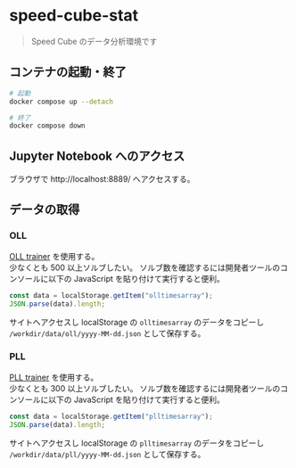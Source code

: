 # speed-cube-stat

> Speed Cube のデータ分析環境です

## コンテナの起動・終了

```sh
# 起動
docker compose up --detach

# 終了
docker compose down
```

## Jupyter Notebook へのアクセス

ブラウザで http://localhost:8889/ へアクセスする。

## データの取得

### OLL

[OLL trainer](https://bestsiteever.ru/oll/) を使用する。  
少なくとも 500 以上ソルブしたい。 ソルブ数を確認するには開発者ツールのコンソールに以下の JavaScript を貼り付けて実行すると便利。

```js
const data = localStorage.getItem("olltimesarray");
JSON.parse(data).length;
```

サイトへアクセスし localStorage の `olltimesarray` のデータをコピーし `/workdir/data/oll/yyyy-MM-dd.json` として保存する。

### PLL

[PLL trainer](https://bestsiteever.ru/pll/) を使用する。  
少なくとも 300 以上ソルブしたい。 ソルブ数を確認するには開発者ツールのコンソールに以下の JavaScript を貼り付けて実行すると便利。

```js
const data = localStorage.getItem("plltimesarray");
JSON.parse(data).length;
```

サイトへアクセスし localStorage の `plltimesarray` のデータをコピーし `/workdir/data/pll/yyyy-MM-dd.json` として保存する。
